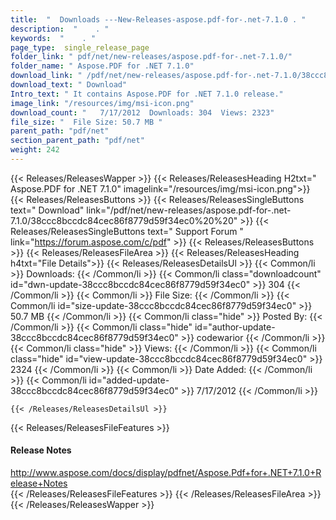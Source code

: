 ```yaml
---
title:  "  Downloads ---New-Releases-aspose.pdf-for-.net-7.1.0 . " 
description:  "    . " 
keywords:  "    . " 
page_type:  single_release_page
folder_link: " pdf/net/new-releases/aspose.pdf-for-.net-7.1.0/"
folder_name: " Aspose.PDF for .NET 7.1.0"
download_link: " /pdf/net/new-releases/aspose.pdf-for-.net-7.1.0/38ccc8bccdc84cec86f8779d59f34ec0"
download_text: " Download"
Intro_text: " It contains Aspose.PDF for .NET 7.1.0 release."
image_link: "/resources/img/msi-icon.png"
download_count: "   7/17/2012  Downloads: 304  Views: 2323"
file_size: "  File Size: 50.7 MB "
parent_path: "pdf/net"
section_parent_path: "pdf/net"
weight: 242 
---
```


{{< Releases/ReleasesWapper >}}
  {{< Releases/ReleasesHeading H2txt=" Aspose.PDF for .NET 7.1.0" imagelink="/resources/img/msi-icon.png">}}
  {{< Releases/ReleasesButtons >}}
    {{< Releases/ReleasesSingleButtons text=" Download" link="/pdf/net/new-releases/aspose.pdf-for-.net-7.1.0/38ccc8bccdc84cec86f8779d59f34ec0%20%20" >}}
    {{< Releases/ReleasesSingleButtons text=" Support Forum " link="https://forum.aspose.com/c/pdf" >}}
  {{< Releases/ReleasesButtons >}}
  {{< Releases/ReleasesFileArea >}}
    {{< Releases/ReleasesHeading h4txt="File Details">}}
    {{< Releases/ReleasesDetailsUl >}}
            {{< Common/li  >}} Downloads: {{< /Common/li >}} 
      {{< Common/li class="downloadcount" id="dwn-update-38ccc8bccdc84cec86f8779d59f34ec0" >}} 304 {{< /Common/li >}} 
      {{< Common/li  >}} File Size: {{< /Common/li >}} 
      {{< Common/li id="size-update-38ccc8bccdc84cec86f8779d59f34ec0" >}} 50.7 MB {{< /Common/li >}} 
      {{< Common/li  class="hide" >}} Posted By: {{< /Common/li >}} 
      {{< Common/li class="hide" id="author-update-38ccc8bccdc84cec86f8779d59f34ec0" >}} codewarior {{< /Common/li >}} 
      {{< Common/li class="hide"  >}} Views: {{< /Common/li >}} 
      {{< Common/li class="hide" id="view-update-38ccc8bccdc84cec86f8779d59f34ec0" >}} 2324 {{< /Common/li >}} 
      {{< Common/li  >}} Date Added: {{< /Common/li >}} 
      {{< Common/li id="added-update-38ccc8bccdc84cec86f8779d59f34ec0" >}} 7/17/2012 {{< /Common/li >}} 

    {{< /Releases/ReleasesDetailsUl >}}

  {{< Releases/ReleasesFileFeatures >}}
      <h4>Release Notes</h4><div><a href="http://www.aspose.com/docs/display/pdfnet/Aspose.Pdf+for+.NET+7.1.0+Release+Notes">http://www.aspose.com/docs/display/pdfnet/Aspose.Pdf+for+.NET+7.1.0+Release+Notes</a></div>
  {{< /Releases/ReleasesFileFeatures >}}
 {{< /Releases/ReleasesFileArea >}}
{{< /Releases/ReleasesWapper >}}


